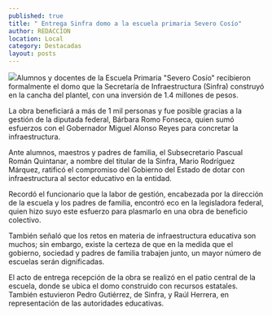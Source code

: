 ```yaml
---
published: true
title: " Entrega Sinfra domo a la escuela primaria Severo Cosío"
author: REDACCION
location: Local
category: Destacadas
layout: posts
---
```


![](http://i.imgur.com/f9vLLQhm.jpg)Alumnos y docentes de la Escuela Primaria "Severo Cosío" recibieron formalmente el domo que la Secretaría de Infraestructura (Sinfra) construyó en la cancha del plantel, con una inversión de 1.4 millones de pesos.
 
La obra beneficiará a más de 1 mil personas y fue posible gracias a la gestión de la diputada federal, Bárbara Romo Fonseca, quien sumó esfuerzos con el Gobernador Miguel Alonso Reyes para concretar la infraestructura.
 
Ante alumnos, maestros y padres de familia, el Subsecretario Pascual Román Quintanar, a nombre del titular de la Sinfra, Mario Rodríguez Márquez, ratificó el compromiso del Gobierno del Estado de dotar con infraestructura al sector educativo en la entidad.
 
Recordó el funcionario que la labor de gestión, encabezada por la dirección de la escuela y los padres de familia, encontró eco en la legisladora federal, quien hizo suyo este esfuerzo para plasmarlo en una obra de beneficio colectivo.
 
También señaló que los retos en materia de infraestructura educativa son muchos; sin embargo, existe la certeza de que en la medida que el gobierno, sociedad y padres de familia trabajen junto, un mayor número de escuelas serán dignificadas.
 
El acto de entrega recepción de la obra se realizó en el patio central de la escuela, donde se ubica el domo construido con recursos estatales. También estuvieron Pedro Gutiérrez, de Sinfra, y Raúl Herrera, en representación de las autoridades educativas.
